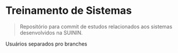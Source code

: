 # Treinamento de Sistemas
> Repositório para commit de estudos relacionados aos sistemas desenvolvidos na SUININ.

Usuários separados pro branches